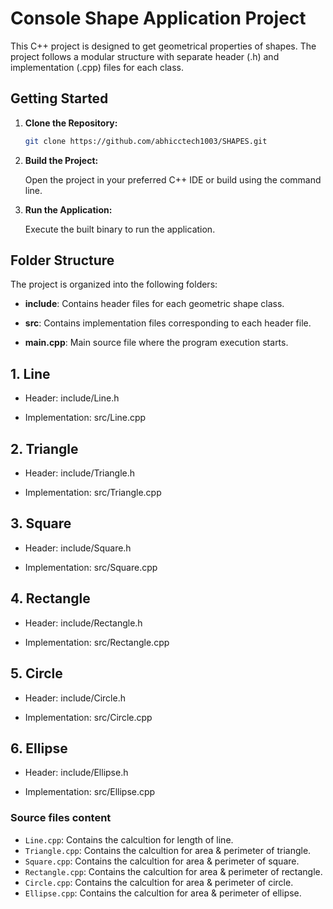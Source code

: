# Console Shape Application Project
This C++ project is designed to get geometrical properties of shapes. The project follows a modular structure with separate header (.h) and implementation (.cpp) files for each class.

## Getting Started

1. **Clone the Repository:**

    ```bash
    git clone https://github.com/abhicctech1003/SHAPES.git
    ```

2. **Build the Project:**

    Open the project in your preferred C++ IDE or build using the command line.

3. **Run the Application:**

    Execute the built binary to run the application.

## Folder Structure
The project is organized into the following folders:

- **include**: Contains header files for each geometric shape class.
 
- **src**: Contains implementation files corresponding to each header file.
 
- **main.cpp**: Main source file where the program execution starts.

## 1. Line
 
- Header: include/Line.h
 
- Implementation: src/Line.cpp
 
## 2. Triangle
 
- Header: include/Triangle.h
 
- Implementation: src/Triangle.cpp
 
## 3. Square
 
- Header: include/Square.h
 
- Implementation: src/Square.cpp

## 4. Rectangle
 
- Header: include/Rectangle.h
 
- Implementation: src/Rectangle.cpp
 
## 5. Circle
 
- Header: include/Circle.h
 
- Implementation: src/Circle.cpp
 
## 6. Ellipse
 
- Header: include/Ellipse.h
 
- Implementation: src/Ellipse.cpp

### Source files content

- `Line.cpp`: Contains the calcultion for length of line.
- `Triangle.cpp`: Contains the calcultion for area & perimeter of triangle.
- `Square.cpp`: Contains the calcultion for area & perimeter of square.
- `Rectangle.cpp`: Contains the calcultion for area & perimeter of rectangle.
- `Circle.cpp`: Contains the calcultion for area & perimeter of circle.
- `Ellipse.cpp`: Contains the calcultion for area & perimeter of ellipse.
 
